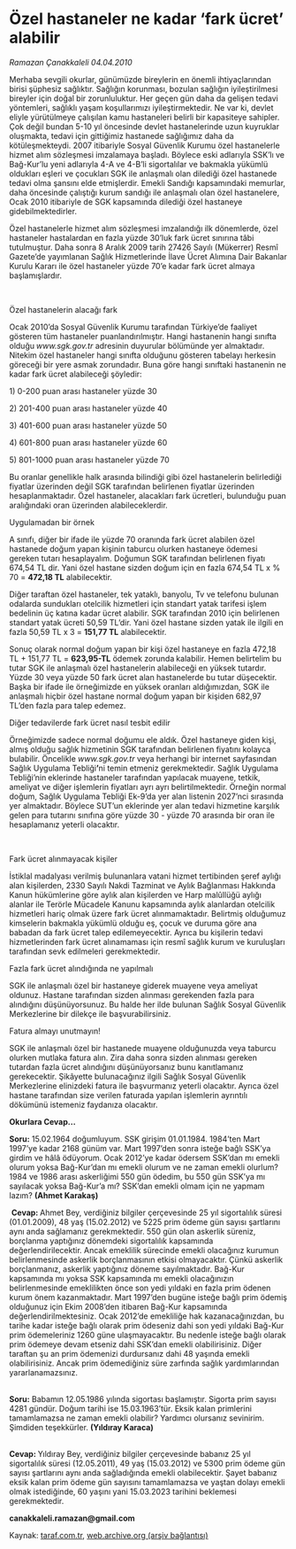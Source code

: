 # Özel hastaneler ne kadar ‘fark ücret’ alabilir

*Ramazan Çanakkaleli 04.04.2010*

<div class="yazi"><p>Merhaba sevgili okurlar, günümüzde bireylerin en önemli ihtiyaçlarından birisi şüphesiz sağlıktır. Sağlığın korunması, bozulan sağlığın iyileştirilmesi bireyler için doğal bir zorunluluktur. Her geçen gün daha da gelişen tedavi yöntemleri, sağlıklı yaşam koşullarımızı iyileştirmektedir. Ne var ki, devlet eliyle yürütülmeye çalışılan kamu hastaneleri belirli bir kapasiteye sahipler. Çok değil bundan 5-10 yıl öncesinde devlet hastanelerinde uzun kuyruklar oluşmakta, tedavi için gittiğimiz hastanede sağlığımız daha da kötüleşmekteydi. 2007 itibariyle Sosyal Güvenlik Kurumu özel hastanelerle hizmet alım sözleşmesi imzalamaya başladı. Böylece eski adlarıyla SSK’lı ve Bağ-Kur’lu yeni adlarıyla 4-A ve 4-B’li sigortalılar ve bakmakla yükümlü oldukları eşleri ve çocukları<b> </b>SGK ile anlaşmalı olan dilediği özel hastanede tedavi olma şansını elde etmişlerdir. Emekli Sandığı kapsamındaki memurlar, daha öncesinde çalıştığı kurum sandığı ile anlaşmalı olan özel hastanelere, Ocak 2010 itibariyle de SGK kapsamında dilediği özel hastaneye gidebilmektedirler. </p>
<p>Özel hastanelerle hizmet alım sözleşmesi imzalandığı ilk dönemlerde, özel hastaneler hastalardan en fazla yüzde 30’luk fark ücret sınırına tâbi tutulmuştur. Daha sonra 8 Aralık 2009 tarih 27426 Sayılı (Mükerrer) Resmî Gazete’de yayımlanan Sağlık Hizmetlerinde İlave Ücret Alımına Dair Bakanlar Kurulu Kararı ile özel hastaneler yüzde 70’e kadar fark ücret almaya başlamışlardır. </p>
<p><b> </b></p>

Özel hastanelerin alacağı fark 

<p>Ocak 2010’da Sosyal Güvenlik Kurumu tarafından Türkiye’de faaliyet gösteren tüm hastaneler puanlandırılmıştır. Hangi hastanenin hangi sınıfta olduğu<b> </b><i>www.sgk.gov.tr</i> adresinin duyurular bölümünde yer almaktadır. Nitekim özel hastaneler hangi sınıfta olduğunu gösteren tabelayı herkesin göreceği bir yere asmak zorundadır. Buna göre hangi sınıftaki hastanenin ne kadar fark ücret alabileceği şöyledir:</p>
<p>1) 0-200 puan arası hastaneler yüzde 30 </p>
<p>2) 201-400 puan arası hastaneler yüzde 40 </p>
<p>3) 401-600 puan arası hastaneler yüzde 50 </p>
<p>4) 601-800 puan arası hastaneler yüzde 60 </p>
<p>5) 801-1000 puan arası hastaneler yüzde 70</p>
<p>Bu oranlar genellikle halk arasında bilindiği gibi özel hastanelerin belirlediği fiyatlar üzerinden değil SGK tarafından belirlenen fiyatlar üzerinden hesaplanmaktadır. Özel hastaneler, alacakları fark ücretleri, bulunduğu puan aralığındaki oran üzerinden alabileceklerdir.</p>


Uygulamadan bir örnek 

<p>A sınıfı, diğer bir ifade ile yüzde 70 oranında fark ücret alabilen özel hastanede doğum yapan kişinin taburcu olurken hastaneye ödemesi gereken tutarı hesaplayalım. Doğumun SGK tarafından belirlenen fiyatı 674,54 TL dir. Yani özel hastane sizden doğum için en fazla 674,54 TL x % 70 = <b>472,18 TL</b> alabilecektir.</p>
<p>Diğer taraftan özel hastaneler, tek yataklı, banyolu, Tv ve telefonu bulunan odalarda sundukları otelcilik hizmetleri için standart yatak tarifesi işlem bedelinin üç katına kadar ücret alabilir. SGK tarafından 2010 için belirlenen standart yatak ücreti 50,59 TL’dir. Yani özel hastane sizden yatak ile ilgili en fazla 50,59 TL x 3 = <b>151,77 TL</b> alabilecektir.</p>
<p>Sonuç olarak normal doğum yapan bir kişi özel hastaneye en fazla 472,18 TL + 151,77 TL = <b>623,95-TL</b> ödemek zorunda<b> </b>kalabilir. Hemen belirtelim bu tutar SGK ile anlaşmalı özel hastanelerin alabileceği en yüksek tutardır. Yüzde 30 veya yüzde 50 fark ücret alan hastanelerde bu tutar düşecektir. Başka bir ifade ile örneğimizde en yüksek oranları aldığımızdan, SGK ile anlaşmalı hiçbir özel hastane normal doğum yapan bir kişiden 682,97 TL’den fazla para talep edemez.</p>


Diğer tedavilerde fark ücret nasıl tesbit edilir

<p>Örneğimizde sadece normal doğumu ele aldık. Özel hastaneye giden kişi, almış olduğu sağlık hizmetinin SGK tarafından belirlenen fiyatını kolayca bulabilir. Öncelikle <i>www.sgk.gov.tr</i> veya herhangi bir internet sayfasından Sağlık Uygulama Tebliği<b>’</b>ni temin etmeniz gerekmektedir. Sağlık Uygulama Tebliği’nin<b> </b>eklerinde hastaneler tarafından yapılacak muayene, tetkik, ameliyat ve diğer işlemlerin fiyatları ayrı ayrı belirtilmektedir. Örneğin normal doğum, Sağlık Uygulama Tebliği Ek-9’da yer alan listenin 2027’nci sırasında yer almaktadır. Böylece SUT’un eklerinde yer alan tedavi hizmetine karşılık gelen para tutarını sınıfına göre yüzde 30 - yüzde 70 arasında bir oran ile hesaplamanız yeterli olacaktır.</p>
<p><b> </b></p>

Fark ücret alınmayacak kişiler

<p>İstiklal madalyası verilmiş bulunanlara vatani hizmet tertibinden şeref aylığı alan kişilerden, 2330 Sayılı Nakdi Tazminat ve Aylık Bağlanması Hakkında Kanun hükümlerine göre aylık alan kişilerden ve Harp malûllüğü aylığı alanlar ile Terörle Mücadele Kanunu kapsamında aylık alanlardan otelcilik hizmetleri hariç olmak üzere fark ücret alınmamaktadır. Belirtmiş olduğumuz kimselerin bakmakla yükümlü olduğu eş, çocuk ve duruma göre ana babadan da fark ücret talep edilemeyecektir. Ayrıca bu kişilerin tedavi hizmetlerinden fark ücret alınamaması için resmî sağlık kurum ve kuruluşları tarafından sevk edilmeleri gerekmektedir.</p>


Fazla fark ücret alındığında ne yapılmalı

<p>SGK ile anlaşmalı özel bir hastaneye giderek muayene veya ameliyat oldunuz. Hastane tarafından sizden alınması gerekenden fazla para alındığını düşünüyorsunuz. Bu halde her ilde bulunan Sağlık Sosyal Güvenlik Merkezlerine bir dilekçe ile başvurabilirsiniz. </p>


Fatura almayı unutmayın!

<p>SGK ile anlaşmalı özel bir hastanede muayene olduğunuzda veya taburcu olurken mutlaka fatura alın. Zira daha sonra sizden alınması gereken tutardan fazla ücret alındığını düşünüyorsanız bunu kanıtlamanız gerekecektir. Şikâyette bulunacağınız ilgili Sağlık Sosyal Güvenlik Merkezlerine elinizdeki fatura ile başvurmanız yeterli olacaktır. Ayrıca özel hastane tarafından size verilen faturada yapılan işlemlerin ayrıntılı dökümünü istemeniz faydanıza olacaktır. </p>
<p><b>Okurlara Cevap...</b></p>
<p><b>Soru:</b> 15.02.1964 doğumluyum. SSK girişim 01.01.1984. 1984’ten Mart 1997’ye kadar 2168 günüm var. Mart 1997’den sonra isteğe bağlı SSK’ya girdim ve hâlâ ödüyorum. Ocak 2012’ye kadar ödersem SSK’dan mı emekli olurum yoksa Bağ-Kur’dan mı emekli olurum ve ne zaman emekli olurlum? 1984 ve 1986 arası askerliğimi 550 gün ödedim, bu 550 gün SSK’ya mı sayılacak yoksa Bağ-Kur’a mı? SSK’dan emekli olmam için ne yapmam lazım? <b>(Ahmet Karakaş)</b></p>
<p> <b>Cevap: </b>Ahmet Bey, verdiğiniz bilgiler çerçevesinde 25 yıl sigortalılık süresi (01.01.2009), 48 yaş (15.02.2012) ve 5225 prim ödeme gün sayısı şartlarını aynı anda sağlamanız gerekmektedir. 550 gün olan askerlik süreniz, borçlanma yaptığınız dönemdeki sigortalılık kapsamında değerlendirilecektir. Ancak emeklilik sürecinde emekli olacağınız kurumun belirlenmesinde askerlik borçlanmasının etkisi olmayacaktır. Çünkü askerlik borçlanmanız, askerlik yaptığınız döneme sayılmaktadır. Bağ-Kur kapsamında mı yoksa SSK kapsamında mı emekli olacağınızın belirlenmesinde emeklilikten önce son yedi yıldaki en fazla prim ödenen kurum önem kazanmaktadır. Mart 1997’den<b> </b>bugüne isteğe bağlı prim ödemiş olduğunuz için Ekim 2008’den itibaren Bağ-Kur kapsamında değerlendirilmektesiniz. Ocak 2012’de emekliliğe hak kazanacağınızdan, bu tarihe kadar isteğe bağlı olarak prim ödeseniz dahi son yedi yıldaki Bağ-Kur prim ödemeleriniz 1260 güne ulaşmayacaktır. Bu nedenle isteğe bağlı olarak prim ödemeye devam etseniz dahi SSK’dan emekli olabilirisiniz. Diğer taraftan şu an prim ödemenizi durdursanız dahi 48 yaşında emekli olabilirisiniz. Ancak prim ödemediğiniz süre zarfında sağlık yardımlarından yararlanamazsınız.</p>
<p><b><br/>Soru:</b> Babamın 12.05.1986 yılında sigortası başlamıştır. Sigorta prim sayısı 4281 gündür. Doğum tarihi ise 15.03.1963’tür. Eksik kalan primlerini tamamlamazsa ne zaman emekli olabilir? Yardımcı olursanız sevinirim. Şimdiden teşekkürler. <b>(Yıldıray Karaca)</b></p>
<p><b><br/>Cevap: </b>Yıldıray Bey, verdiğiniz bilgiler çerçevesinde babanız 25 yıl sigortalılık süresi (12.05.2011), 49 yaş (15.03.2012) ve 5300 prim ödeme gün sayısı şartlarını aynı anda sağladığında emekli olabilecektir. Şayet babanız eksik kalan prim ödeme gün sayısını tamamlamazsa ve yaştan dolayı emekli olmak istediğinde, 60 yaşını yani 15.03.2023 tarihini beklemesi gerekmektedir.</p>
<b>
</b><p><b>canakkaleli.ramazan@gmail.com</b></p></div>

Kaynak: [taraf.com.tr](http://www.taraf.com.tr:80/makale/10753.htm), [web.archive.org (arşiv bağlantısı)](http://web.archive.org/web/20100407083448/http://www.taraf.com.tr:80/makale/10753.htm)
